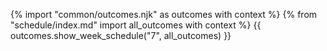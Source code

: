 {% import "common/outcomes.njk" as outcomes with context %}
{% from "schedule/index.md" import all_outcomes with context %}
{{ outcomes.show_week_schedule("7", all_outcomes) }}
